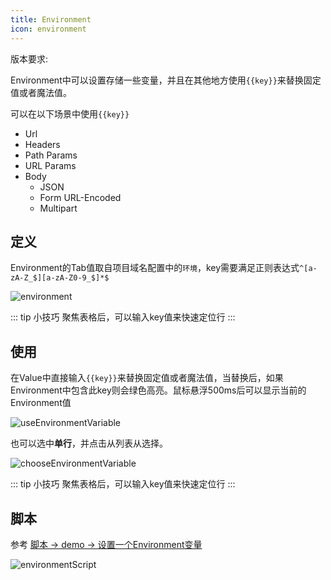 ```yaml
---
title: Environment
icon: environment
---
```


版本要求: <Badge text="2023.1.8" />

Environment中可以设置存储一些变量，并且在其他地方使用`{{key}}`来替换固定值或者魔法值。

可以在以下场景中使用`{{key}}`

- Url
- Headers
- Path Params
- URL Params
- Body
  - JSON
  - Form URL-Encoded
  - Multipart

## 定义

Environment的Tab值取自项目域名配置中的`环境`，key需要满足正则表达式`^[a-zA-Z_$][a-zA-Z0-9_$]*$`

![environment](/img/2023.1.8/environment.png)

::: tip 小技巧
聚焦表格后，可以输入key值来快速定位行
:::

## 使用

在Value中直接输入`{{key}}`来替换固定值或者魔法值，当替换后，如果Environment中包含此key则会绿色高亮。鼠标悬浮500ms后可以显示当前的Environment值

![useEnvironmentVariable](/img/2023.1.8/useEnvironmentVariable.png)

也可以选中**单行**，并点击<ColorIcon icon="environment" />从列表从选择。

![chooseEnvironmentVariable](/img/2023.1.8/chooseEnvironmentVariable.png)

::: tip 小技巧
聚焦表格后，可以输入key值来快速定位行
:::

## 脚本

参考 [脚本 -> demo -> 设置一个Environment变量](../script.md#demo)

![environmentScript](/img/2023.1.8/environmentScript.png)
